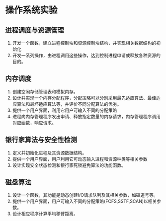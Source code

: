 # 操作系统实验

## 进程调度与资源管理
1. 开发一个函数，建立进程控制块和资源控制块结构，并实现相关数据结构的初始化
2. 开发一系列操作，由进程调用这些操作，达到控制进程申请或释放各种资源的目的。

## 内存调度
1. 创建空闲存储管理表和模拟内存。
2. 设计并实现一个内存分配程序，分配策略可以分别采用最先适应算法、最佳适应算法和最坏适应算法等，并评价不同分配算法的优劣。
3. 提供一个用户界面，利用它用户可输入不同的分配策略
4. 进程向内存管理程序发出申请、释放指定数量的内存请求，内存管理程序调用对应函数，响应请求。
  
## 银行家算法与安全性检测
1. 定义并初始化进程及其资源数据结构。
2. 提供一个用户界面，用户利用它可动态输入进程和资源种类等相关参数
3. 设计实现安全状态检测和银行家死锁避免算法的功能函数。

## 磁盘算法
1. 设计一个函数，其功能是动态创建I/O请求队列及其相关参数，如磁道号等。
2. 提供一个用户界面，用户可输入不同的分配策略(FCFS,SSTF,SCAN)以相关参数。
3. 设计相应程序计算平均移臂距离。
